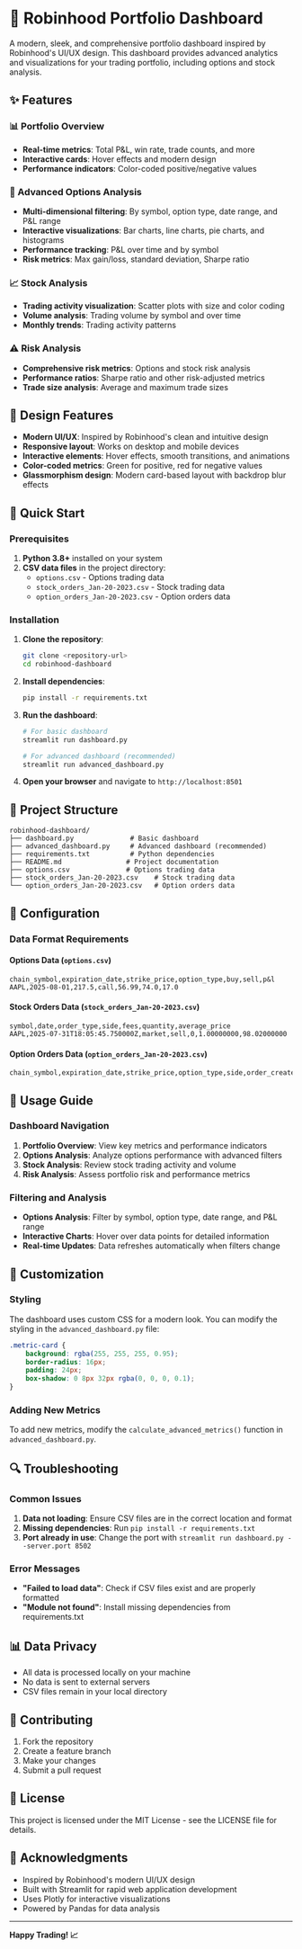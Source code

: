 # 🚀 Robinhood Portfolio Dashboard

A modern, sleek, and comprehensive portfolio dashboard inspired by Robinhood's UI/UX design. This dashboard provides advanced analytics and visualizations for your trading portfolio, including options and stock analysis.

## ✨ Features

### 📊 Portfolio Overview
- **Real-time metrics**: Total P&L, win rate, trade counts, and more
- **Interactive cards**: Hover effects and modern design
- **Performance indicators**: Color-coded positive/negative values

### 🎯 Advanced Options Analysis
- **Multi-dimensional filtering**: By symbol, option type, date range, and P&L range
- **Interactive visualizations**: Bar charts, line charts, pie charts, and histograms
- **Performance tracking**: P&L over time and by symbol
- **Risk metrics**: Max gain/loss, standard deviation, Sharpe ratio

### 📈 Stock Analysis
- **Trading activity visualization**: Scatter plots with size and color coding
- **Volume analysis**: Trading volume by symbol and over time
- **Monthly trends**: Trading activity patterns

### ⚠️ Risk Analysis
- **Comprehensive risk metrics**: Options and stock risk analysis
- **Performance ratios**: Sharpe ratio and other risk-adjusted metrics
- **Trade size analysis**: Average and maximum trade sizes

## 🎨 Design Features

- **Modern UI/UX**: Inspired by Robinhood's clean and intuitive design
- **Responsive layout**: Works on desktop and mobile devices
- **Interactive elements**: Hover effects, smooth transitions, and animations
- **Color-coded metrics**: Green for positive, red for negative values
- **Glassmorphism design**: Modern card-based layout with backdrop blur effects

## 🚀 Quick Start

### Prerequisites

1. **Python 3.8+** installed on your system
2. **CSV data files** in the project directory:
   - `options.csv` - Options trading data
   - `stock_orders_Jan-20-2023.csv` - Stock trading data
   - `option_orders_Jan-20-2023.csv` - Option orders data

### Installation

1. **Clone the repository**:
   ```bash
   git clone <repository-url>
   cd robinhood-dashboard
   ```

2. **Install dependencies**:
   ```bash
   pip install -r requirements.txt
   ```

3. **Run the dashboard**:
   ```bash
   # For basic dashboard
   streamlit run dashboard.py
   
   # For advanced dashboard (recommended)
   streamlit run advanced_dashboard.py
   ```

4. **Open your browser** and navigate to `http://localhost:8501`

## 📁 Project Structure

```
robinhood-dashboard/
├── dashboard.py              # Basic dashboard
├── advanced_dashboard.py     # Advanced dashboard (recommended)
├── requirements.txt          # Python dependencies
├── README.md                # Project documentation
├── options.csv              # Options trading data
├── stock_orders_Jan-20-2023.csv    # Stock trading data
└── option_orders_Jan-20-2023.csv   # Option orders data
```

## 🔧 Configuration

### Data Format Requirements

#### Options Data (`options.csv`)
```csv
chain_symbol,expiration_date,strike_price,option_type,buy,sell,p&l
AAPL,2025-08-01,217.5,call,56.99,74.0,17.0
```

#### Stock Orders Data (`stock_orders_Jan-20-2023.csv`)
```csv
symbol,date,order_type,side,fees,quantity,average_price
AAPL,2025-07-31T18:05:45.750000Z,market,sell,0,1.00000000,98.02000000
```

#### Option Orders Data (`option_orders_Jan-20-2023.csv`)
```csv
chain_symbol,expiration_date,strike_price,option_type,side,order_created_at,direction,order_quantity,order_type,opening_strategy,closing_strategy,price,processed_quantity
```

## 🎯 Usage Guide

### Dashboard Navigation

1. **Portfolio Overview**: View key metrics and performance indicators
2. **Options Analysis**: Analyze options performance with advanced filters
3. **Stock Analysis**: Review stock trading activity and volume
4. **Risk Analysis**: Assess portfolio risk and performance metrics

### Filtering and Analysis

- **Options Analysis**: Filter by symbol, option type, date range, and P&L range
- **Interactive Charts**: Hover over data points for detailed information
- **Real-time Updates**: Data refreshes automatically when filters change

## 🎨 Customization

### Styling
The dashboard uses custom CSS for a modern look. You can modify the styling in the `advanced_dashboard.py` file:

```css
.metric-card {
    background: rgba(255, 255, 255, 0.95);
    border-radius: 16px;
    padding: 24px;
    box-shadow: 0 8px 32px rgba(0, 0, 0, 0.1);
}
```

### Adding New Metrics
To add new metrics, modify the `calculate_advanced_metrics()` function in `advanced_dashboard.py`.

## 🔍 Troubleshooting

### Common Issues

1. **Data not loading**: Ensure CSV files are in the correct location and format
2. **Missing dependencies**: Run `pip install -r requirements.txt`
3. **Port already in use**: Change the port with `streamlit run dashboard.py --server.port 8502`

### Error Messages

- **"Failed to load data"**: Check if CSV files exist and are properly formatted
- **"Module not found"**: Install missing dependencies from requirements.txt

## 📊 Data Privacy

- All data is processed locally on your machine
- No data is sent to external servers
- CSV files remain in your local directory

## 🤝 Contributing

1. Fork the repository
2. Create a feature branch
3. Make your changes
4. Submit a pull request

## 📄 License

This project is licensed under the MIT License - see the LICENSE file for details.

## 🙏 Acknowledgments

- Inspired by Robinhood's modern UI/UX design
- Built with Streamlit for rapid web application development
- Uses Plotly for interactive visualizations
- Powered by Pandas for data analysis

---

**Happy Trading! 📈**
